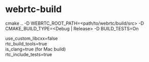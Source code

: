 # webrtc-build

cmake .. -D WEBRTC_ROOT_PATH=<path/to/webrtc/build/src> -D CMAKE_BUILD_TYPE=<Debug | Release> -D BUILD_TESTS=On

use_custom_libcxx=false  
rtc_build_tools=true  
is_clang=true (for Mac build)  
rtc_include_tests=true  

